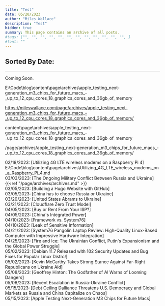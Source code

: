 ```yaml
---
title: "Test"
date: 05/20/2023
author: "Miles Wallace"
description: "Test"
hidden: true
summary: This page contains an archive of all posts.
#tags: ["", "", "", "", "", "", "", "", "", "", "", "", ]
#font: ""
---
```


## Sorted By Date:
____
Coming Soon.

E:\Code\blog\content\page\archives\apple_testing_next-generation_m3_chips_for_future_macs_-_up_to_12_cpu_cores_18_graphics_cores_and_36gb_of_memory

https://mileswallace.com/page/archives/apple_testing_next-generation_m3_chips_for_future_macs_-_up_to_12_cpu_cores_18_graphics_cores_and_36gb_of_memory/

content\page\archives\apple_testing_next-generation_m3_chips_for_future_macs_-_up_to_12_cpu_cores_18_graphics_cores_and_36gb_of_memory

/page/archives/apple_testing_next-generation_m3_chips_for_future_macs_-_up_to_12_cpu_cores_18_graphics_cores_and_36gb_of_memory/



02/18/2023: [Utilizing 4G LTE wireless modems on a Raspberry Pi 4]  E:\Code\blog\content\page\archives\Utilizing_4G_LTE_wireless_modems_on_a_Raspberry_Pi_4.md  
03/03/2023: [The Ongoing Military Conflict Between Russia and Ukraine]   {{<ref "/page/archives/archives.md" >}}  
03/05/2023: [Building a Hugo Website with GitHub]  
03/05/2023: [China has to choose Russia or Ukraine]  
03/20/2023: [United States Abrams to Ukraine]  
03/21/2023: [Cloudflare Zero Trust Model]  
04/05/2023: [Buy or Rent From Your ISP?]  
04/05/2023: [China's Integrated Power]  
04/10/2023: [Framework vs. System76]  
04/10/2023: [Leak of Sensitive Information]  
04/21/2023: [System76 Pangolin Laptop Review: High-Quality Linux-Based Computer with Impressive Hardware Integration]  
04/25/2023: [Fire and Ice: The Ukrainian Conflict, Putin's Expansionism and the Global Power Struggle]  
05/02/2023: [Debian 11.7 Released with 102 Security Updates and Bug Fixes for Popular Linux Distro!]  
05/02/2023: [Kevin McCarthy Takes Strong Stance Against Far-Right Republicans on Ukraine Aid]  
05/08/2023: [Geoffrey Hinton: The Godfather of AI Warns of Looming Dangers]  
05/08/2023: [Recent Escalation in Russia-Ukraine Conflict]  
05/15/2023: [Debt Ceiling Dalliance Threatens U.S. Democracy and Global Markets as Russia and China Capitalize on Chaos]  
05/15/2023: [Apple Testing Next-Generation M3 Chips for Future Macs]  
